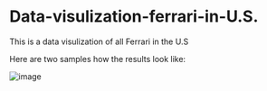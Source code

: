 # Data-visulization-ferrari-in-U.S.

This is a data visulization of all Ferrari in the U.S

Here are two samples how the results look like:

![image](http://github.com/davidliujiafeng/readme/raw/master/images/nongshalie.jpg)
